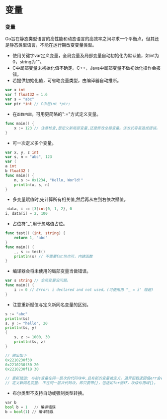 
变量
=========

### 变量
Go旨在静态类型语言的高性能和动态语言的高效率之间寻求一个平衡点，但其还是静态类型语言，不能在运行期改变变量类型。

- 使⽤关键字var定义变量，全局变量及局部变量⾃动初始化为默认值，如int为0，string为""。
- C中局部变量未初始化值不确定。C++，Java中局部变量不做初始化操作会报错。
- 若提供初始化值，可省略变量类型，由编译器自动推断。
```go
var x int
var f float32 = 1.6
var s = "abc"
var ptr *int // C中是int *ptr;
```
- 在`函数内部`，可用更简略的":="方式定义变量。
```go
func main() {
    x := 123 // 注意检查,是定义新局部变量,还是修改全局变量。该方式容易造成错误。
}
```
- 可一次定义多个变量。
```go
var x, y, z int
var s, n = "abc", 123
var (
a int
b float32 )
func main() {
    n, s := 0x1234, "Hello, World!"
    println(x, s, n)
}
```
- 多变量赋值时,先计算所有相关值,然后再从左到右依次赋值。
```go
￼data, i := [3]int{0, 1, 2}, 0
i, data[i] = 2, 100
```
- 占位符"_",⽤于忽略值占位。
```go
func test() (int, string) {
    return 1, "abc"
}
func main() {
    _, s := test()
    println(s) // 不需要fmt包也可，内建函数
}
```
- 编译器会将未使用的局部变量当做错误。
```go
var s string // 全局变量没问题。
func main() {
    i := 0 // Error: i declared and not used。(可使⽤用 "_ = i" 规避)
}
```
- 注意重新赋值与定义新同名变量的区别。
```go
s := "abc"
println(&s)
s, y := "hello", 20
println(&s, y)
{
    s, z := 1000, 30
    println(&s, z)
}

// 输出如下
0x2210230f30
0x2210230f30 20
0x2210230f18 30

// 重新赋值: 与前s变量在同一层次的代码块中,且有新的变量被定义。通常函数返回值err会被重复使用。
// 定义新同名变量: 不在同一层次代码块，即只要带{}，包括如for循环，块级作用域{}。
```

- 布尔类型不支持自动或强制类型转换。

```python
var b
bool b = 1   // 编译错误
b = bool(1) // 编译错误
```
